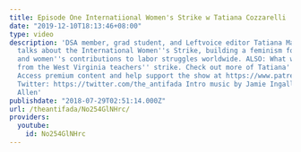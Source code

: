 ```yaml
---
title: Episode One Internatiional Women's Strike w Tatiana Cozzarelli
date: "2019-12-10T18:13:46+08:00"
type: video
description: 'DSA member, grad student, and Leftvoice editor Tatiana Maria Cozzarelli
  talks about the International Women''s Strike, building a feminism for the 99%,
  and women''s contributions to labor struggles worldwide. ALSO: What we can learn
  from the West Virginia teachers'' strike. Check out more of Tatiana''s work at https://www.leftvoice.org
  Access premium content and help support the show at https://www.patreon.com/theantifada
  Twitter: https://twitter.com/the_antifada Intro music by Jamie Ingalls Art by Debbie
  Allen'
publishdate: "2018-07-29T02:51:14.000Z"
url: /theantifada/No254GlNHrc/
providers:
  youtube:
    id: No254GlNHrc
---
```

